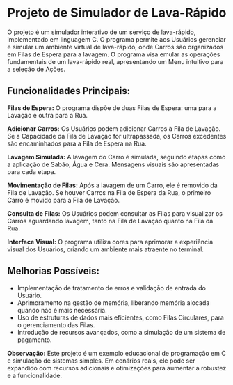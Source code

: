 # Projeto de Simulador de Lava-Rápido 

O projeto é um simulador interativo de um serviço de lava-rápido, implementado em linguagem C. O programa permite aos Usuários gerenciar e simular um ambiente virtual de lava-rápido, onde Carros são organizados em Filas de Espera para a lavagem. O programa visa emular as operações fundamentais de um lava-rápido real, apresentando um Menu intuitivo para a seleção de Ações.

## Funcionalidades Principais:

**Filas de Espera:**
O programa dispõe de duas Filas de Espera: uma para a Lavação e outra para a Rua.

**Adicionar Carros:**
Os Usuários podem adicionar Carros à Fila de Lavação. Se a Capacidade da Fila de Lavação for ultrapassada, os Carros excedentes são encaminhados para a Fila de Espera na Rua.

**Lavagem Simulada:**
A lavagem do Carro é simulada, seguindo etapas como a aplicação de Sabão, Água e Cera. Mensagens visuais são apresentadas para cada etapa.

**Movimentação de Filas:**
Após a lavagem de um Carro, ele é removido da Fila de Lavação. Se houver Carros na Fila de Espera da Rua, o primeiro Carro é movido para a Fila de Lavação.

**Consulta de Filas:**
Os Usuários podem consultar as Filas para visualizar os Carros aguardando lavagem, tanto na Fila de Lavação quanto na Fila da Rua.

**Interface Visual:**
O programa utiliza cores para aprimorar a experiência visual dos Usuários, criando um ambiente mais atraente no terminal.

## **Melhorias Possíveis:**

- Implementação de tratamento de erros e validação de entrada do Usuário.
- Aprimoramento na gestão de memória, liberando memória alocada quando não é mais necessária.
- Uso de estruturas de dados mais eficientes, como Filas Circulares, para o gerenciamento das Filas.
- Introdução de recursos avançados, como a simulação de um sistema de pagamento.

**Observação:**
Este projeto é um exemplo educacional de programação em C e simulação de sistemas simples. Em cenários reais, ele pode ser expandido com recursos adicionais e otimizações para aumentar a robustez e a funcionalidade.
